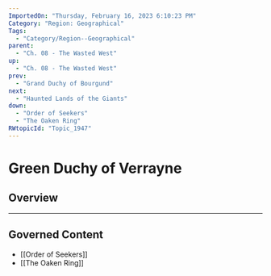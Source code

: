 ```yaml
---
ImportedOn: "Thursday, February 16, 2023 6:10:23 PM"
Category: "Region: Geographical"
Tags:
  - "Category/Region--Geographical"
parent:
  - "Ch. 08 - The Wasted West"
up:
  - "Ch. 08 - The Wasted West"
prev:
  - "Grand Duchy of Bourgund"
next:
  - "Haunted Lands of the Giants"
down:
  - "Order of Seekers"
  - "The Oaken Ring"
RWtopicId: "Topic_1947"
---
```

# Green Duchy of Verrayne
## Overview
---
## Governed Content
- [[Order of Seekers]]
- [[The Oaken Ring]]

